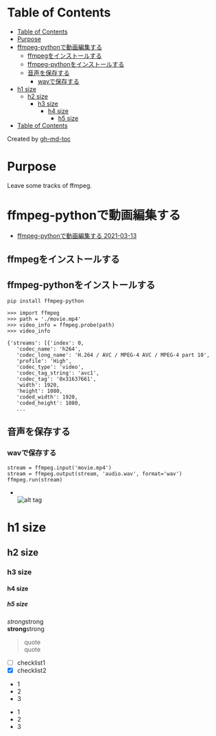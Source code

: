 Table of Contents
=================

   * [Table of Contents](#table-of-contents)
   * [Purpose](#purpose)
   * [ffmpeg-pythonで動画編集する](#ffmpeg-pythonで動画編集する)
      * [ffmpegをインストールする](#ffmpegをインストールする)
      * [ffmpeg-pythonをインストールする](#ffmpeg-pythonをインストールする)
      * [音声を保存する](#音声を保存する)
         * [wavで保存する](#wavで保存する)
   * [h1 size](#h1-size)
      * [h2 size](#h2-size)
         * [h3 size](#h3-size)
            * [h4 size](#h4-size)
               * [h5 size](#h5-size)
   * [Table of Contents](#table-of-contents-1)

Created by [gh-md-toc](https://github.com/ekalinin/github-markdown-toc)


# Purpose
Leave some tracks of ffmpeg.


# ffmpeg-pythonで動画編集する
* [ffmpeg-pythonで動画編集する 2021-03-13](https://qiita.com/studio_haneya/items/a2a6664c155cfa90ddcf)

## ffmpegをインストールする

## ffmpeg-pythonをインストールする
```
pip install ffmpeg-python
```

```
>>> import ffmpeg
>>> path = './movie.mp4'
>>> video_info = ffmpeg.probe(path)
>>> video_info

{'streams': [{'index': 0,
   'codec_name': 'h264',
   'codec_long_name': 'H.264 / AVC / MPEG-4 AVC / MPEG-4 part 10',
   'profile': 'High',
   'codec_type': 'video',
   'codec_tag_string': 'avc1',
   'codec_tag': '0x31637661',
   'width': 1920,
   'height': 1080,
   'coded_width': 1920,
   'coded_height': 1080, 
   ...
```

## 音声を保存する 
### wavで保存する

```
stream = ffmpeg.input('movie.mp4')
stream = ffmpeg.output(stream, 'audio.wav', format='wav')
ffmpeg.run(stream)
```


* []()  
![alt tag]()

# h1 size

## h2 size

### h3 size

#### h4 size

##### h5 size

*strong*strong  
**strong**strong  

> quote  
> quote

- [ ] checklist1
- [x] checklist2

* 1
* 2
* 3

- 1
- 2
- 3